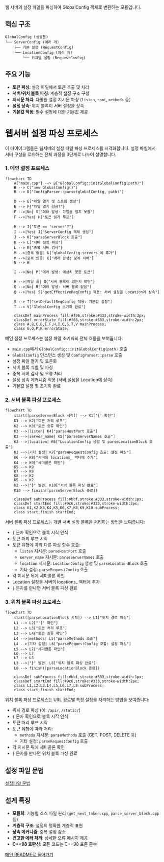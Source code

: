 웹 서버의 설정 파일을 파싱하여 GlobalConfig 객체로 변환하는 모듈입니다.

## 핵심 구조

```
GlobalConfig (싱글톤)
└── ServerConfig (여러 개)
    ├── 기본 설정 (RequestConfig)
    └── LocationConfig (여러 개)
        └── 위치별 설정 (RequestConfig)
```

## 주요 기능

- **토큰 파싱**: 설정 파일에서 토큰 추출 및 처리
- **서버/위치 블록 파싱**: 계층적 설정 구조 구성
- **지시문 처리**: 다양한 설정 지시문 파싱 (`listen`, `root`, `methods` 등)
- **설정 상속**: 위치 블록이 서버 설정을 상속
- **기본값 적용**: 필수 설정에 대한 기본값 제공

# 웹서버 설정 파싱 프로세스

이 다이어그램들은 웹서버의 설정 파일 파싱 프로세스를 시각화합니다. 설정 파일에서 서버 구성을 로드하는 전체 과정을 3단계로 나누어 설명합니다.

### 1. 메인 설정 프로세스

```mermaid
flowchart TD
    A["main.cpp"] --> B["GlobalConfig::initGlobalConfig(path)"]
    B --> C["new GlobalConfig()"]
    B --> D["ConfigParser::parse(globalConfig, path)"]
    
    D --> E["파일 열기 및 스트림 생성"]
    E --> F{"파일 열기 성공?"}
    F -->|No| G["에러 발생: 파일을 열지 못함"]
    F -->|Yes| H["토큰 읽기 루프"]
    
    H --> I{"토큰 == 'server'?"}
    I -->|Yes| J["ServerConfig 객체 생성"]
    J --> K["parseServerBlock 호출"]
    K --> L["서버 설정 파싱"]
    L --> M{"중복 서버 검사"}
    M -->|중복 없음| N["globalConfig.servers_에 추가"]
    M -->|중복 있음| O["에러 발생: 중복 서버"]
    N --> H
    
    I -->|No| P["에러 발생: 예상치 못한 토큰"]
    
    H -->|파일 끝| Q{"서버 블록이 있는지 확인"}
    Q -->|No| R["에러 발생: 서버 블록 없음"]
    Q -->|Yes| S["getEffectiveReqConfig 적용: 서버 설정을 Location에 상속"]
    
    S --> T["setDefaultReqConfig 적용: 기본값 설정"]
    T --> V["GlobalConfig 초기화 완료"]
    
    classDef mainProcess fill:#f96,stroke:#333,stroke-width:2px;
    classDef errorState fill:#f66,stroke:#333,stroke-width:2px;
    class A,B,C,D,E,F,H,I,Q,S,T,V mainProcess;
    class G,O,P,R errorState;
```

메인 설정 프로세스는 설정 파일 초기화의 전체 흐름을 보여줍니다:

- `main.cpp`에서 `GlobalConfig::initGlobalConfig(path)` 호출
- `GlobalConfig` 인스턴스 생성 및 `ConfigParser::parse` 호출
- 설정 파일 열기 및 토큰화
- 서버 블록 식별 및 파싱
- 중복 서버 검사 및 오류 처리
- 설정 상속 메커니즘 적용 (서버 설정을 Location에 상속)
- 기본값 설정 및 초기화 완료

### 2. 서버 블록 파싱 프로세스

```mermaid
flowchart TD
    start([parseServerBlock 시작]) --> K1["{' 확인"]
    K1 --> K2["토큰 처리 루프"]
    K2 --> K3{"토큰 종류 확인"}
    K3 -->|listen| K4["parseHostPort 호출"]
    K3 -->|server_name| K5["parseServerNames 호출"]
    K3 -->|location| K6["LocationConfig 생성 및 parseLocationBlock 호출"]
    K3 -->|기타 설정| K7["parseRequestConfig 호출: 설정 파싱"]
    K6 --> K8["서버의 locations_ 벡터에 추가"]
    K4 --> K9["세미콜론 확인"]
    K5 --> K9
    K7 --> K9
    K8 --> K2
    K9 --> K2
    K2 -->|"}" 발견| K10["서버 블록 파싱 완료"]
    K10 --> finish([parseServerBlock 종료])
    
    classDef subProcess fill:#bbf,stroke:#333,stroke-width:1px;
    classDef startEnd fill:#9c6,stroke:#333,stroke-width:2px;
    class K1,K2,K3,K4,K5,K6,K7,K8,K9,K10 subProcess;
    class start,finish startEnd;
```

서버 블록 파싱 프로세스는 개별 서버 설정 블록을 처리하는 방법을 보여줍니다:

- `{` 문자 확인으로 블록 시작 인식
- 토큰 처리 루프 시작
- 토큰 유형에 따라 다른 파싱 함수 호출:
    - `listen` 지시문: `parseHostPort` 호출
    - `server_name` 지시문: `parseServerNames` 호출
    - `location` 지시문: `LocationConfig` 생성 및 `parseLocationBlock` 호출
    - 기타 설정: `parseRequestConfig` 호출
- 각 지시문 뒤에 세미콜론 확인
- Location 설정을 서버의 locations_ 벡터에 추가
- `}` 문자를 만나면 서버 블록 파싱 완료

### 3. 위치 블록 파싱 프로세스

```mermaid
flowchart TD
    start([parseLocationBlock 시작]) --> L1["위치 경로 파싱"]
    L1 --> L2["'{' 확인"]
    L2 --> L3["토큰 처리 루프"]
    L3 --> L4{"토큰 종류 확인"}
    L4 -->|methods| L5["parseMethods 호출"]
    L4 -->|기타 설정| L6["parseRequestConfig 호출: 설정 파싱"]
    L5 --> L7["세미콜론 확인"]
    L6 --> L7
    L7 --> L3
    L3 -->|"}" 발견| L8["위치 블록 파싱 완료"]
    L8 --> finish([parseLocationBlock 종료])
    
    classDef subProcess fill:#bbf,stroke:#333,stroke-width:1px;
    classDef startEnd fill:#9c6,stroke:#333,stroke-width:2px;
    class L1,L2,L3,L4,L5,L6,L7,L8 subProcess;
    class start,finish startEnd;
```

위치 블록 파싱 프로세스는 URL 경로별 특정 설정을 처리하는 방법을 보여줍니다:

- 위치 경로 파싱 (예: `/api/`, `/static/`)
- `{` 문자 확인으로 블록 시작 인식
- 토큰 처리 루프 시작
- 토큰 유형에 따라 처리:
    - `methods` 지시문: `parseMethods` 호출 (GET, POST, DELETE 등)
    - 기타 설정: `parseRequestConfig` 호출
- 각 지시문 뒤에 세미콜론 확인
- `}` 문자를 만나면 위치 블록 파싱 완료

## 설정 파일 문법

[설정파일 문법](../../doc/CONFIG_SYNTAX.md)

## 설계 특징

- **모듈화**: 기능별 소스 파일 분리 (`get_next_token.cpp`, `parse_server_block.cpp` 등)
- **계층적 구조**: 설정의 명확한 계층적 표현
- **상속 메커니즘**: 중복 설정 감소
- **견고한 에러 처리**: 상세한 오류 메시지 제공
- **C++98 호환성**: 모든 코드는 C++98 표준 준수

[메인 README로 돌아가기](../../README.md)